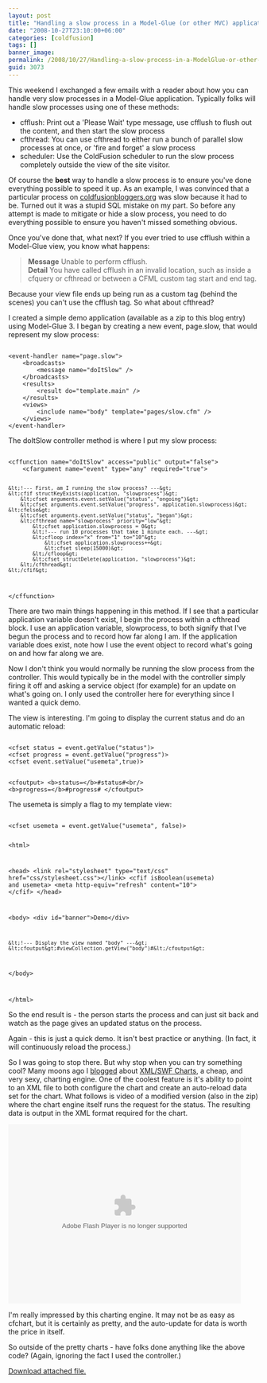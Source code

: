 ```yaml
---
layout: post
title: "Handling a slow process in a Model-Glue (or other MVC) application"
date: "2008-10-27T23:10:00+06:00"
categories: [coldfusion]
tags: []
banner_image: 
permalink: /2008/10/27/Handling-a-slow-process-in-a-ModelGlue-or-other-MVC-application
guid: 3073
---
```


This weekend I exchanged a few emails with a reader about how you can handle very slow processes in a Model-Glue application. Typically folks will handle slow processes using one of these methods:

<ul>
<li>cfflush: Print out a 'Please Wait' type message, use cfflush to flush out the content, and then start the slow process
<li>cfthread: You can use cfthread to either run a bunch of parallel slow processes at once, or 'fire and forget' a slow process
<li>scheduler: Use the ColdFusion scheduler to run the slow process completely outside the view of the site visitor. 
</ul>

Of course the <b>best</b> way to handle a slow process is to ensure you've done everything possible to speed it up. As an example, I was convinced that a particular process on <a href="http://www.coldfusionboggers.org">coldfusionbloggers.org</a> was slow because it had to be. Turned out it was a stupid SQL mistake on my part. So before any attempt is made to mitigate or hide a slow process, you need to do everything possible to ensure you haven't missed something obvious.
<!--more-->
Once you've done that, what next? If you ever tried to use cfflush within a Model-Glue view, you know what happens:

<blockquote>
<p>
<b>Message</b> Unable to perform cfflush.<br/>
<b>Detail</b> You have called cfflush in an invalid location, such as inside a cfquery or cfthread or between a CFML custom tag start and end tag.
</p>
</blockquote>

Because your view file ends up being run as a custom tag (behind the scenes) you can't use the cfflush tag. So what about cfthread? 

I created a simple demo application (available as a zip to this blog entry) using Model-Glue 3. I began by creating a new event, page.slow, that would represent my slow process:

<code>
&lt;event-handler name="page.slow"&gt;
	&lt;broadcasts&gt;
		&lt;message name="doItSlow" /&gt;
	&lt;/broadcasts&gt;
	&lt;results&gt;
		&lt;result do="template.main" /&gt;
	&lt;/results&gt;
	&lt;views&gt;
		&lt;include name="body" template="pages/slow.cfm" /&gt;
	&lt;/views&gt;
&lt;/event-handler&gt;
</code>

The doItSlow controller method is where I put my slow process:

<code>
&lt;cffunction name="doItSlow" access="public" output="false"&gt;
	&lt;cfargument name="event" type="any" required="true"&gt;

	&lt;!--- First, am I running the slow process? ---&gt;
	&lt;cfif structKeyExists(application, "slowprocess")&gt;
		&lt;cfset arguments.event.setValue("status", "ongoing")&gt;
		&lt;cfset arguments.event.setValue("progress", application.slowprocess)&gt;
	&lt;cfelse&gt;
		&lt;cfset arguments.event.setValue("status", "began")&gt;
		&lt;cfthread name="slowprocess" priority="low"&gt;
			&lt;cfset application.slowprocess = 0&gt;
			&lt;!--- run 10 processes that take 1 minute each. ---&gt;
			&lt;cfloop index="x" from="1" to="10"&gt;
				&lt;cfset application.slowprocess++&gt;
				&lt;cfset sleep(15000)&gt;
			&lt;/cfloop&gt;
			&lt;cfset structDelete(application, "slowprocess")&gt;
		&lt;/cfthread&gt;
	&lt;/cfif&gt;

&lt;/cffunction&gt;
</code>

There are two main things happening in this method. If I see that a particular application variable doesn't exist, I begin the process within a cfthread block. I use an application variable, slowprocess, to both signify that I've begun the process and to record how far along I am. If the application variable does exist, note how I use the event object to record what's going on and how far along we are. 

Now I don't think you would normally be running the slow process from the controller. This would typically be in the model with the controller simply firing it off and asking a service object (for example) for an update on what's going on. I only used the controller here for everything since I wanted a quick demo. 

The view is interesting. I'm going to display the current status and do an automatic reload:

<code>
&lt;cfset status = event.getValue("status")&gt;
&lt;cfset progress = event.getValue("progress")&gt;
&lt;cfset event.setValue("usemeta",true)&gt;

&lt;cfoutput&gt;
&lt;b&gt;status=&lt;/b&gt;#status#&lt;br/&gt;
&lt;b&gt;progress=&lt;/b&gt;#progress#
&lt;/cfoutput&gt;
</code>

The usemeta is simply a flag to my template view:

<code>
&lt;cfset usemeta = event.getValue("usemeta", false)&gt;

&lt;html&gt;

&lt;head&gt;
	&lt;link rel="stylesheet" type="text/css" href="css/stylesheet.css"&gt;&lt;/link&gt;
	&lt;cfif isBoolean(usemeta) and usemeta&gt;
		&lt;meta http-equiv="refresh" content="10"&gt;
	&lt;/cfif&gt;
&lt;/head&gt;

&lt;body&gt;
	&lt;div id="banner"&gt;Demo&lt;/div&gt;
	
	&lt;!--- Display the view named "body" ---&gt;
	&lt;cfoutput&gt;#viewCollection.getView("body")#&lt;/cfoutput&gt;
&lt;/body&gt;

&lt;/html&gt;
</code>

So the end result is - the person starts the process and can just sit back and watch as the page gives an updated status on the process.

Again - this is just a quick demo. It isn't best practice or anything. (In fact, it will continuously reload the process.) 

So I was going to stop there. But why stop when you can try something cool? Many moons ago I <a href="http://www.raymondcamden.com/index.cfm/2008/1/4/Another-charting-option-XMLSWF-Charts">blogged</a> about <a href="http://www.maani.us/xml_charts/index.php">XML/SWF Charts</a>, a cheap, and very sexy, charting engine. One of the coolest feature is it's ability to point to an XML file to both configure the chart and create an auto-reload data set for the chart. What follows is video of a modified version (also in the zip) where the chart engine itself runs the request for the status. The resulting data is output in the XML format required for the chart. 

<object classid="clsid:D27CDB6E-AE6D-11cf-96B8-444553540000" width="468" height="361"> <param name="movie" value="http://content.screencast.com/users/jedimaster/folders/Jing/media/c84991a4-ef49-4085-a351-2f4e43ab0f11/bootstrap.swf"></param> <param name="quality" value="high"></param> <param name="bgcolor" value="#FFFFFF"></param> <param name="flashVars" value="thumb=http://content.screencast.com/users/jedimaster/folders/Jing/media/c84991a4-ef49-4085-a351-2f4e43ab0f11/FirstFrame.jpg&content=http://content.screencast.com/users/jedimaster/folders/Jing/media/c84991a4-ef49-4085-a351-2f4e43ab0f11/00000002.swf&width=468&height=361"></param> <param name="allowFullScreen" value="true"></param> <param name="scale" value="showall"></param> <param name="allowScriptAccess" value="always"></param> <embed src="http://content.screencast.com/users/jedimaster/folders/Jing/media/c84991a4-ef49-4085-a351-2f4e43ab0f11/bootstrap.swf" quality="high" bgcolor="#FFFFFF" width="468" height="361" type="application/x-shockwave-flash" allowScriptAccess="always" flashVars="thumb=http://content.screencast.com/users/jedimaster/folders/Jing/media/c84991a4-ef49-4085-a351-2f4e43ab0f11/FirstFrame.jpg&content=http://content.screencast.com/users/jedimaster/folders/Jing/media/c84991a4-ef49-4085-a351-2f4e43ab0f11/00000002.swf&width=468&height=361" allowFullScreen="true" scale="showall"></embed> </object>

I'm really impressed by this charting engine. It may not be as easy as cfchart, but it is certainly as pretty, and the auto-update for data is worth the price in itself.

So outside of the pretty charts - have folks done anything like the above code? (Again, ignoring the fact I used the controller.)<p><a href='enclosures/D{% raw %}%3A%{% endraw %}5Chosts{% raw %}%5Cwww%{% endraw %}2Ecoldfusionjedi{% raw %}%2Ecom%{% endraw %}5Cenclosures{% raw %}%2Fmgdemos%{% endraw %}2Ezip'>Download attached file.</a></p>